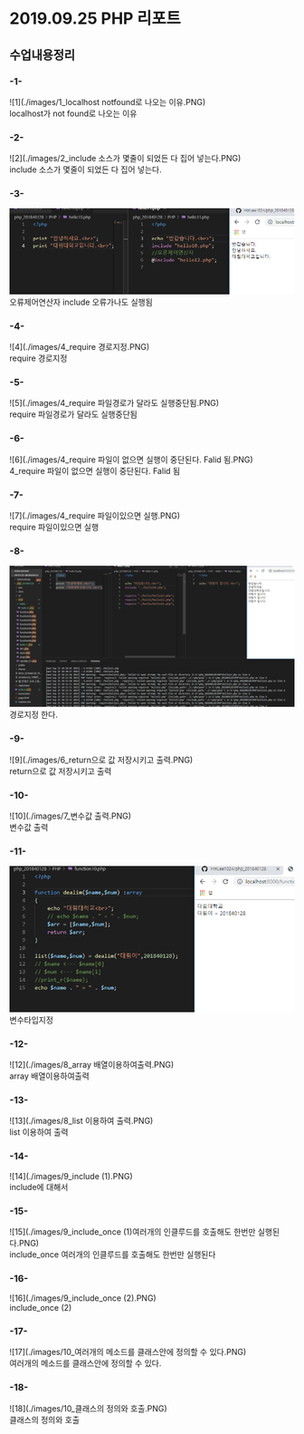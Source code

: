 # 2019.09.25 PHP 리포트

## 수업내용정리

### -1-
![1](./images/1_localhost notfound로 나오는 이유.PNG)  
localhost가 not found로 나오는 이유

### -2-
![2](./images/2_include 소스가 몇줄이 되었든 다 집어 넣는다.PNG)  
include 소스가 몇줄이 되었든 다 집어 넣는다.

### -3-
![3](./images/3_오류제어연산자.PNG)  
오류제어연산자 include 오류가나도 실행됨

### -4-
![4](./images/4_require 경로지정.PNG)  
require 경로지정

### -5-
![5](./images/4_require 파일경로가 달라도 실행중단됨.PNG)  
require 파일경로가 달라도 실행중단됨

### -6-
![6](./images/4_require 파일이 없으면 실행이 중단된다. Falid 됨.PNG)  
4_require 파일이 없으면 실행이 중단된다. Falid 됨

### -7-
![7](./images/4_require 파일이있으면 실행.PNG)  
require 파일이있으면 실행

### -8-
![8](./images/5_경로지정.PNG)  
경로지정 한다.

### -9-
![9](./images/6_return으로 값 저장시키고 출력.PNG)  
return으로 값 저장시키고 출력

### -10-
![10](./images/7_변수값 출력.PNG)  
변수값 출력

### -11-
![11](./images/8_변수타입지정.PNG)  
변수타입지정

### -12-
![12](./images/8_array 배열이용하여출력.PNG)  
array 배열이용하여출력

### -13-
![13](./images/8_list 이용하여 출력.PNG)  
list 이용하여 출력

### -14-
![14](./images/9_include (1).PNG)  
include에 대해서

### -15-
![15](./images/9_include_once (1)여러개의 인클루드를 호출해도 한번만 실행된다.PNG)  
include_once 여러개의 인클루드를 호출해도 한번만 실행된다

### -16-
![16](./images/9_include_once (2).PNG)  
include_once (2)

### -17-
![17](./images/10_여러개의 메소드를 클래스안에 정의할 수 있다.PNG)  
여러개의 메소드를 클래스안에 정의할 수 있다.

### -18-
![18](./images/10_클래스의 정의와 호출.PNG)  
클래스의 정의와 호출